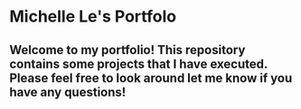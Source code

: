 
# Michelle Le's Portfolo

## Welcome to my portfolio! This repository contains some projects that I have executed. Please feel free to look around let me know if you have any questions!

